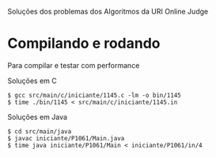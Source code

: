 Soluções dos problemas dos Algoritmos da URI Online Judge

# Compilando e rodando

Para compilar e testar com performance

Soluções em C

	$ gcc src/main/c/iniciante/1145.c -lm -o bin/1145
	$ time ./bin/1145 < src/main/c/iniciante/1145.in

Soluções em Java

	$ cd src/main/java
	$ javac iniciante/P1061/Main.java
	$ time java iniciante/P1061/Main < iniciante/P1061/in/4
